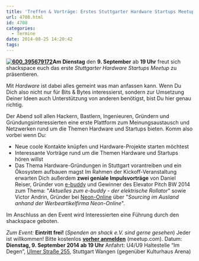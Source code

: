 ```yaml
---
title: 'Treffen & Vorträge: Erstes Stuttgarter Hardware Startups Meetup'
url: 4708.html
id: 4708
categories:
  - Termine
date: 2014-08-25 14:20:42
tags:
---
```


**[![600_395679172](https://blog.shackspace.de/wp-content/uploads/2014/08/600_395679172-300x161.jpeg)](https://blog.shackspace.de/wp-content/uploads/2014/08/600_395679172.jpeg)**Am** Dienstag** den **9\. September** ab **19 Uhr** freut sich shackspace euch das erste _Stuttgarter Hardware Startups Meetup_ zu präsentieren.

Mit _Hardware_ ist dabei alles gemeint was man anfassen kann. Wenn Du Dich also nicht nur für Bits &amp; Bytes interessierst, sondern zur Umsetzung Deiner Ideen auch Unterstützung von anderen benötigst, bist Du hier genau richtig.

Der Abend soll allen Hackern, Bastlern, Ingenieuren, Gründern und Gründungsinteressierten eine erste Plattform zum Meinungsaustausch und Netzwerken rund um die Themen Hardware und Startups bieten. Komm also vorbei wenn Du:

*   Neue coole Kontakte knüpfen und Hardware-Projekte starten möchtest
*   Interessante Vorträge rund um die Themen Hardware und Startups hören willst
*   Das Thema Hardware-Gründungen in Stuttgart vorantreiben und ein Ökosystem aufbauen magst
Im Rahmen der Kickoff-Veranstaltung erwarten Dich außerdem **zwei geniale Impulsvorträge** von Daniel Reiser, Gründer von [e-buddy](http://www.my-ebuddy.com/) und Gewinner des Elevator Pitch BW 2014 zum Thema: "_Aktuelles zum e-buddy - der elektrische Rollator_" sowie Victor Andrin, Gründer bei [Neon-Online](http://www.neon-online.net/) über "_Sourcing im Ausland anhand der Werbeartikelfirma Neon-Online_".

Im Anschluss an den Event wird Interessierten eine Führung durch den shackspace geboten.

_Zum Event:_
**Eintritt frei!** (_Spenden an shack e.V. sind gerne gesehen_) Jeder ist willkommen!
Bitte kostenlos **[vorher anmelden](http://www.meetup.com/Stuttgart-Hardware-Startups/)** (meetup.com).
Datum: **Dienstag, 9\. September 2014 **ab** 19 Uhr**
Anfahrt: U4/U9 Haltestelle “Im Degen”, [Ulmer Straße 255](https://blog.shackspace.de/?page_id=713), Stuttgart Wangen (gegenüber Kulturhaus Arena)
